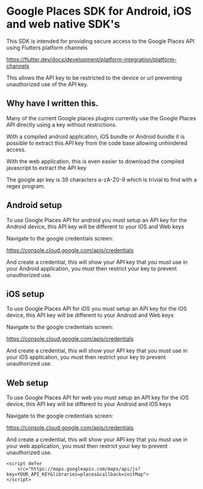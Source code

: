 # Google Places SDK for Android, iOS and web native SDK's

This SDK is intended for providing secure access to the Google Places
API using Flutters platform channels

https://flutter.dev/docs/development/platform-integration/platform-channels

This allows the API key to be restricted to the device or url preventing
unauthorized use of the API key.

## Why have I written this.

Many of the current Google places plugins currently use the Google Places
API directly using a key without restrictions.

With a compiled android application, iOS bundle or Android bundle it is
possible to extract this API key from the code base allowing unhindered
access.

With the web application, this is even easier to download the compiled
javascript to extract the API key

The google api key is 39 characters a-zA-Z0-9 which is trivial to find
with a regex program.


## Android setup

To use Google Places API for android you must setup an API key for the
Android device, this API key will be different to your iOS and Web keys

Navigate to the google credentials screen:

https://console.cloud.google.com/apis/credentials

And create a credential, this will show your API key that you must use
in your Android application, you must then restrict your key to prevent
unauthorized use.


## iOS setup

To use Google Places API for iOS you must setup an API key for the
iOS device, this API key will be different to your Android and Web keys

Navigate to the google credentials screen:

https://console.cloud.google.com/apis/credentials

And create a credential, this will show your API key that you must use
in your iOS application, you must then restrict your key to prevent
unauthorized use.

## Web setup

To use Google Places API for web you must setup an API key for the
iOS device, this API key will be different to your Android and iOS keys

Navigate to the google credentials screen:

https://console.cloud.google.com/apis/credentials

And create a credential, this will show your API key that you must use
in your web application, you must then restrict your key to prevent
unauthorized use.

    <script defer
        src="https://maps.googleapis.com/maps/api/js?key=YOUR_API_KEY&libraries=places&callback=initMap">
    </script>